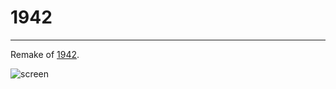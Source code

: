 # 1942
---
Remake of [1942](http://en.wikipedia.org/wiki/1942_(video_game)).

![screen](http://i.imgur.com/2VoOsXr.png "1942")